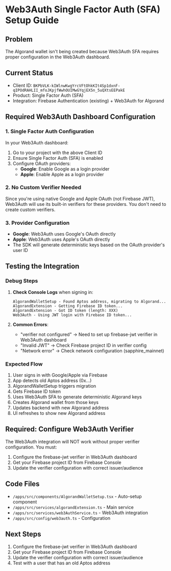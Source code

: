 # Web3Auth Single Factor Auth (SFA) Setup Guide

## Problem
The Algorand wallet isn't being created because Web3Auth SFA requires proper configuration in the Web3Auth dashboard.

## Current Status
- Client ID: `BKPbVLK-kIWlnwKwgYrcVFtOhkKIt4Sp1dxnF-qIPOdRAHLII_mfoJKpjfWwhOUIMwGYqjEX5n_5uQXtsEEPakE`
- Product: Single Factor Auth (SFA)
- Integration: Firebase Authentication (existing) + Web3Auth for Algorand

## Required Web3Auth Dashboard Configuration

### 1. Single Factor Auth Configuration
In your Web3Auth dashboard:

1. Go to your project with the above Client ID
2. Ensure Single Factor Auth (SFA) is enabled
3. Configure OAuth providers:
   - **Google**: Enable Google as a login provider
   - **Apple**: Enable Apple as a login provider

### 2. No Custom Verifier Needed
Since you're using native Google and Apple OAuth (not Firebase JWT), Web3Auth will use its built-in verifiers for these providers. You don't need to create custom verifiers.

### 3. Provider Configuration
- **Google**: Web3Auth uses Google's OAuth directly
- **Apple**: Web3Auth uses Apple's OAuth directly
- The SDK will generate deterministic keys based on the OAuth provider's user ID

## Testing the Integration

### Debug Steps
1. **Check Console Logs** when signing in:
   ```
   AlgorandWalletSetup - Found Aptos address, migrating to Algorand...
   AlgorandExtension - Getting Firebase ID token...
   AlgorandExtension - Got ID token (length: XXX)
   Web3Auth - Using JWT login with Firebase ID token...
   ```

2. **Common Errors**:
   - "verifier not configured" → Need to set up firebase-jwt verifier in Web3Auth dashboard
   - "Invalid JWT" → Check Firebase project ID in verifier config
   - "Network error" → Check network configuration (sapphire_mainnet)

### Expected Flow
1. User signs in with Google/Apple via Firebase
2. App detects old Aptos address (0x...)
3. AlgorandWalletSetup triggers migration
4. Gets Firebase ID token
5. Uses Web3Auth SFA to generate deterministic Algorand keys
6. Creates Algorand wallet from those keys
7. Updates backend with new Algorand address
8. UI refreshes to show new Algorand address

## Required: Configure Web3Auth Verifier
The Web3Auth integration will NOT work without proper verifier configuration. You must:

1. Configure the firebase-jwt verifier in Web3Auth dashboard
2. Get your Firebase project ID from Firebase Console
3. Update the verifier configuration with correct issuer/audience

## Code Files
- `/apps/src/components/AlgorandWalletSetup.tsx` - Auto-setup component
- `/apps/src/services/algorandExtension.ts` - Main service
- `/apps/src/services/web3AuthService.ts` - Web3Auth integration
- `/apps/src/config/web3auth.ts` - Configuration

## Next Steps
1. Configure the firebase-jwt verifier in Web3Auth dashboard
2. Get your Firebase project ID from Firebase Console
3. Update the verifier configuration with correct issuer/audience
4. Test with a user that has an old Aptos address